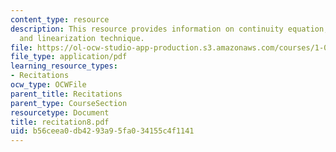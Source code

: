```yaml
---
content_type: resource
description: This resource provides information on continuity equation, momentum equation,
  and linearization technique.
file: https://ol-ocw-studio-app-production.s3.amazonaws.com/courses/1-060-engineering-mechanics-ii-spring-2006/b56ceea0db4293a95fa034155c4f1141_recitation8.pdf
file_type: application/pdf
learning_resource_types:
- Recitations
ocw_type: OCWFile
parent_title: Recitations
parent_type: CourseSection
resourcetype: Document
title: recitation8.pdf
uid: b56ceea0-db42-93a9-5fa0-34155c4f1141
---
```

